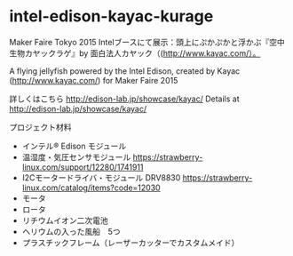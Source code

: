 # intel-edison-kayac-kurage

Maker Faire Tokyo 2015 Intelブースにて展示：頭上にぷかぷかと浮かぶ『空中生物カヤックラゲ』by 面白法人カヤック（(http://www.kayac.com/）。

A flying jellyfish powered by the Intel Edison, created by Kayac (http://www.kayac.com/) for Maker Faire 2015

詳しくはこちら http://edison-lab.jp/showcase/kayac/
Details at http://edison-lab.jp/showcase/kayac/

プロジェクト材料

- インテル® Edison モジュール
- 温湿度・気圧センサモジュール <https://strawberry-linux.com/support/12280/1741911>
- I2Cモータードライバ・モジュール DRV8830 <https://strawberry-linux.com/catalog/items?code=12030>
- モータ
- ロータ
- リチウムイオン二次電池
- ヘリウムの入った風船　5つ
- プラスチックフレーム（レーザーカッターでカスタムメイド）

